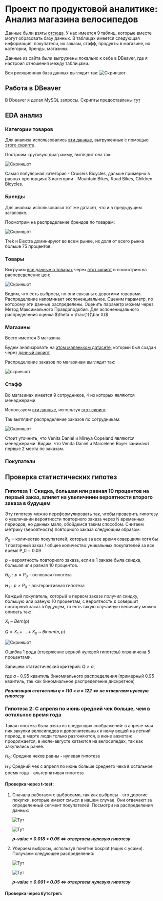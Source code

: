 # Проект по продуктовой аналитике: Анализ магазина велосипедов
Данные были взяты [отсюда](https://www.kaggle.com/datasets/dillonmyrick/bike-store-sample-database/data). У нас имеется 9 таблиц, которые вместе могут образовать базу данных. В таблицах имеется следующая информация: покупатели, их заказы, стафф, продукты в магазине, их категории, бренды, магазины.

Данные из сайта были выгружены локально к себе в DBeaver, где я настроил отношения между таблицами.

Вся реляционная база данных выглядит так: 
![Скриншот](./IMAGES/bikes_db.png)

## Работа в DBeaver

В Dbeaver я делал MySQL запросы. Скрипты предоставлены [тут](./MySQL/)

## EDA анализ

### Категории товаров
Для анализа использовались [эти данные](./DATA/categories_brands.csv), выгруженные с помощью [этого скрипта](./MySQL/categories_brands_sql.sql).

Построим круговую диаграмму, выглядит она так:

![Скриншот](./IMAGES/cateogories_bikes.png)

Самая популярная категория - Cruisers Bicycles, дальше примерно в равных пропорциях 3 категории - Mountain Bikes, Road Bikes, Children Bicycles.

### Бренды

Для анализа использовался тот же датасет, что и в предыдущем загаловке.

Посмотрим на распределение брендов по товарам:

![Скриншот](./IMAGES/brands_bikes.png)

Trek и Electra доминируют во всем рынке, их доля от всего рынка больше 75 процентов.

### Товары

Выгрузим [все данные о товарах](/DATA/products.csv) через [этот скрипт](./MySQL/products_sql.sql) и посмотрим на распеределение цен:

![Скриншот](./IMAGES/products.png)

Видим, что есть выбросы, но они связаны с дорогими товарами. Распределение напоминает экспоненциальное. Оценим параметр, по которому эти данные распределены. Оценить параметр можем через Метод Максимального Правдоподобия. Для эспоненицального распределения оценка $\theta = \frac{1}{\bar X}$ 

### Магазины
Всего имеется 3 магазина.

Будем анализровать на [этом маленьком датасете](./DATA/orders_stores.csv), который был создан через [данный скрипт](.MySQL/orders_stores_sql.sql)

Распределение заказов по магазинам выглядит так:

![скриншот](./IMAGES/orders_stores.png)


### Стафф
Во магазинах имеется 9 сотрудников, 4 из которых являются менеджерами. 

Используем [эти данные](./DATA/orders_staff.csv), используя [этот скрипт](./MySQL/orders_staff_sql.sql).

Так выглядит распределение заказов по сотрудникам:

![Скриншот](./IMAGES/orders_staff.png)

Стоит уточнить, что Venita	Daniel и Mireya Copeland являются менеджерами. Видим, что Venita	Daniel и Marcelene Boyer занимают первые 2 места по заказам.


### Покупатели

## Проверка статистических гипотез

### Гипотеза 1: Скидка, большая или равная 10 процентов на первый заказ, влияет на увеличинии вероятности второго заказа в будущем
Эту гипотезу можно переформулировать так, чтобы проверить гипотезу о увеличении вероятности повторного заказа через N временных периодов, но данных мало, обойдемся таким способом.
Считаем метрику (вероятность) повторного заказа следующим образом:

$P_0$ = количество покупателей, которые за все время совершили хотя бы 1 повторный заказ / общее количество уникальных покупателей за все время
P_0 = 0.09

$p$ - вероятность повторного заказа, если в 1 заказе была скидка, большая или равная 10 процентов.

$H_0: p = P_0$ - основная гипотеза

$H_1: p > P_0$ - альтерантивная гипотеза

Каждый покупатель, который в первом заказе получил скидку, большую или равную 10 процентам, с вероятность $p$ совершит повторный заказ в будущем, то есть такую случайную величину можно описать так:

$X_i$ ~ $Bern(p)$ 

$Q = X_1 + ... + X_n$ ~ $Binom(n,p)$

![Скриншот](./IMAGES/binom_dis.png)

Ошибка 1 рода (отвержение верной нулевой гипотезы) ограничена 5 процентами. 

Запишем статистический критерий: $Q > a$, 

где $a$ - 0.95 квантиль биномиального распределения (примерный 0.95 квантиль, так как биномиальное распределение дискретное)

___Реализация статистики q = 110 < a = 122 <=> не отвергаем нулевую гипотезу___

### Гипотеза 2: С апреля по июнь средний чек больше, чем в остальное время года
Такая гипотеза была взята из следующих соображений: в апреле-мая пик закупки велосипедов и дополнительных к нему вещей на летний период, в марте люди только разгоняются, в июне ажиотаж продолжается, в июле-августе катаются на велосипедах, так как закупились ранее.

$H_0$: Средние чеков равны - нулевая гипотеза

$H_1$: Средний чек с апреля по июнь больше среднего чека в остальное время года - альтернативая гипотеза





#### Проверка через t-test:
1) Сначала работаем с выбросами, так как выбросы - это дорогие покупки, которые имеют смысл в нашем случае. Они отвечают за определенный сегмент покупателей.
   Посмотри на распределения данных:
   
   ![Тут](./IMAGES/apr_jun_cust_no_out.png)

   ![Тут](./IMAGES/jul_mar_cust_no_out.png)

   ___p-value = 0.018 < 0.05 <=> отвергаем нулевую гипотезу___


3) Убираем выбросы, используя понятие boxplot (ящик с усами). Получаем следующее распределения:

   ![Тут](./IMAGES/apr_jun_cust_out.png)

   ![Тут](./IMAGES/jul_mar_cust_out.png)

   ___p-value = 0.001 < 0.05 <=> отвергаем нулевую гипотезу___


#### Проверка через бутстреп:




